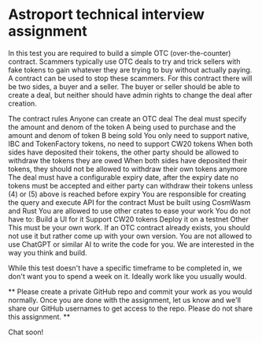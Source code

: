 # Astroport technical interview assignment

In this test you are required to build a simple OTC (over-the-counter) contract. Scammers typically use OTC deals to try and trick sellers with fake tokens to gain whatever they are trying to buy without actually paying. A contract can be used to stop these scammers. For this contract there will be two sides, a buyer and a seller. The buyer or seller should be able to create a deal, but neither should have admin rights to change the deal after creation.

The contract rules
Anyone can create an OTC deal
The deal must specify the amount and denom of the token A being used to purchase and the amount and denom of token B being sold
You only need to support native, IBC and TokenFactory tokens, no need to support CW20 tokens
When both sides have deposited their tokens, the other party should be allowed to withdraw the tokens they are owed
When both sides have deposited their tokens, they should not be allowed to withdraw their own tokens anymore
The deal must have a configurable expiry date, after the expiry date no tokens must be accepted and either party can withdraw their tokens unless (4) or (5) above is reached before expiry
You are responsible for creating the query and execute API for the contract
Must be built using CosmWasm and Rust
You are allowed to use other crates to ease your work
You do not have to:
Build a UI for it
Support CW20 tokens
Deploy it on a testnet
Other
This must be your own work. If an OTC contract already exists, you should not use it but rather come up with your own version. You are not allowed to use ChatGPT or similar AI to write the code for you. We are interested in the way you think and build.

While this test doesn't have a specific timeframe to be completed in, we don't want you to spend a week on it. Ideally work like you usually would.

** Please create a private GitHub repo and commit your work as you would normally. Once you are done with the assignment, let us know and we'll share our GitHub usernames to get access to the repo. Please do not share this assignment. **

Chat soon!
